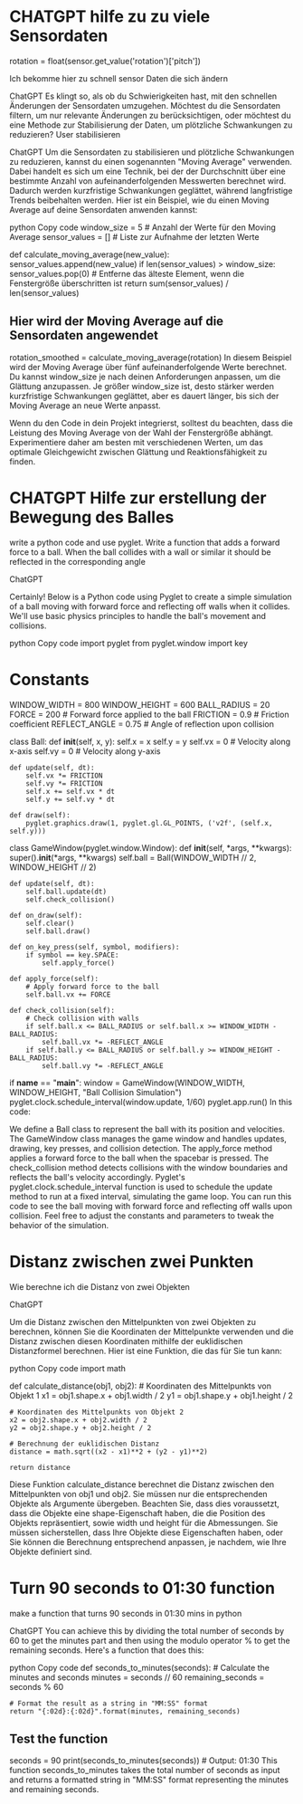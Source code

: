 # CHATGPT hilfe zu zu viele Sensordaten

rotation = float(sensor.get_value('rotation')['pitch'])

Ich bekomme hier zu schnell sensor Daten die sich ändern

ChatGPT
Es klingt so, als ob du Schwierigkeiten hast, mit den schnellen Änderungen der Sensordaten umzugehen. Möchtest du die Sensordaten filtern, um nur relevante Änderungen zu berücksichtigen, oder möchtest du eine Methode zur Stabilisierung der Daten, um plötzliche Schwankungen zu reduzieren?
User
stabilisieren

ChatGPT
Um die Sensordaten zu stabilisieren und plötzliche Schwankungen zu reduzieren, kannst du einen sogenannten "Moving Average" verwenden. Dabei handelt es sich um eine Technik, bei der der Durchschnitt über eine bestimmte Anzahl von aufeinanderfolgenden Messwerten berechnet wird. Dadurch werden kurzfristige Schwankungen geglättet, während langfristige Trends beibehalten werden. Hier ist ein Beispiel, wie du einen Moving Average auf deine Sensordaten anwenden kannst:

python
Copy code
window_size = 5  # Anzahl der Werte für den Moving Average
sensor_values = []  # Liste zur Aufnahme der letzten Werte

def calculate_moving_average(new_value):
    sensor_values.append(new_value)
    if len(sensor_values) > window_size:
        sensor_values.pop(0)  # Entferne das älteste Element, wenn die Fenstergröße überschritten ist
    return sum(sensor_values) / len(sensor_values)


## Hier wird der Moving Average auf die Sensordaten angewendet
rotation_smoothed = calculate_moving_average(rotation)
In diesem Beispiel wird der Moving Average über fünf aufeinanderfolgende Werte berechnet. Du kannst window_size je nach deinen Anforderungen anpassen, um die Glättung anzupassen. Je größer window_size ist, desto stärker werden kurzfristige Schwankungen geglättet, aber es dauert länger, bis sich der Moving Average an neue Werte anpasst.

Wenn du den Code in dein Projekt integrierst, solltest du beachten, dass die Leistung des Moving Average von der Wahl der Fenstergröße abhängt. Experimentiere daher am besten mit verschiedenen Werten, um das optimale Gleichgewicht zwischen Glättung und Reaktionsfähigkeit zu finden.


# CHATGPT Hilfe zur erstellung der Bewegung des Balles

write a python code and use pyglet. Write a function that adds a forward force to a ball. When the ball collides with a wall or similar it should be reflected in the corresponding angle

ChatGPT

Certainly! Below is a Python code using Pyglet to create a simple simulation of a ball moving with forward force and reflecting off walls when it collides. We'll use basic physics principles to handle the ball's movement and collisions.

python
Copy code
import pyglet
from pyglet.window import key

# Constants
WINDOW_WIDTH = 800
WINDOW_HEIGHT = 600
BALL_RADIUS = 20
FORCE = 200  # Forward force applied to the ball
FRICTION = 0.9  # Friction coefficient
REFLECT_ANGLE = 0.75  # Angle of reflection upon collision

class Ball:
    def __init__(self, x, y):
        self.x = x
        self.y = y
        self.vx = 0  # Velocity along x-axis
        self.vy = 0  # Velocity along y-axis

    def update(self, dt):
        self.vx *= FRICTION
        self.vy *= FRICTION
        self.x += self.vx * dt
        self.y += self.vy * dt

    def draw(self):
        pyglet.graphics.draw(1, pyglet.gl.GL_POINTS, ('v2f', (self.x, self.y)))

class GameWindow(pyglet.window.Window):
    def __init__(self, *args, **kwargs):
        super().__init__(*args, **kwargs)
        self.ball = Ball(WINDOW_WIDTH // 2, WINDOW_HEIGHT // 2)

    def update(self, dt):
        self.ball.update(dt)
        self.check_collision()

    def on_draw(self):
        self.clear()
        self.ball.draw()

    def on_key_press(self, symbol, modifiers):
        if symbol == key.SPACE:
            self.apply_force()

    def apply_force(self):
        # Apply forward force to the ball
        self.ball.vx += FORCE

    def check_collision(self):
        # Check collision with walls
        if self.ball.x <= BALL_RADIUS or self.ball.x >= WINDOW_WIDTH - BALL_RADIUS:
            self.ball.vx *= -REFLECT_ANGLE
        if self.ball.y <= BALL_RADIUS or self.ball.y >= WINDOW_HEIGHT - BALL_RADIUS:
            self.ball.vy *= -REFLECT_ANGLE

if __name__ == "__main__":
    window = GameWindow(WINDOW_WIDTH, WINDOW_HEIGHT, "Ball Collision Simulation")
    pyglet.clock.schedule_interval(window.update, 1/60)
    pyglet.app.run()
In this code:

We define a Ball class to represent the ball with its position and velocities.
The GameWindow class manages the game window and handles updates, drawing, key presses, and collision detection.
The apply_force method applies a forward force to the ball when the spacebar is pressed.
The check_collision method detects collisions with the window boundaries and reflects the ball's velocity accordingly.
Pyglet's pyglet.clock.schedule_interval function is used to schedule the update method to run at a fixed interval, simulating the game loop.
You can run this code to see the ball moving with forward force and reflecting off walls upon collision. Feel free to adjust the constants and parameters to tweak the behavior of the simulation.



# Distanz zwischen zwei Punkten

Wie berechne ich die Distanz von zwei Objekten

ChatGPT

Um die Distanz zwischen den Mittelpunkten von zwei Objekten zu berechnen, können Sie die Koordinaten der Mittelpunkte verwenden und die Distanz zwischen diesen Koordinaten mithilfe der euklidischen Distanzformel berechnen. Hier ist eine Funktion, die das für Sie tun kann:

python
Copy code
import math

def calculate_distance(obj1, obj2):
    # Koordinaten des Mittelpunkts von Objekt 1
    x1 = obj1.shape.x + obj1.width / 2
    y1 = obj1.shape.y + obj1.height / 2

    # Koordinaten des Mittelpunkts von Objekt 2
    x2 = obj2.shape.x + obj2.width / 2
    y2 = obj2.shape.y + obj2.height / 2

    # Berechnung der euklidischen Distanz
    distance = math.sqrt((x2 - x1)**2 + (y2 - y1)**2)
    
    return distance
Diese Funktion calculate_distance berechnet die Distanz zwischen den Mittelpunkten von obj1 und obj2. Sie müssen nur die entsprechenden Objekte als Argumente übergeben. Beachten Sie, dass dies voraussetzt, dass die Objekte eine shape-Eigenschaft haben, die die Position des Objekts repräsentiert, sowie width und height für die Abmessungen. Sie müssen sicherstellen, dass Ihre Objekte diese Eigenschaften haben, oder Sie können die Berechnung entsprechend anpassen, je nachdem, wie Ihre Objekte definiert sind.


# Turn 90 seconds to 01:30 function

make a function that turns 90 seconds in 01:30 mins in python

ChatGPT
You can achieve this by dividing the total number of seconds by 60 to get the minutes part and then using the modulo operator % to get the remaining seconds. Here's a function that does this:

python
Copy code
def seconds_to_minutes(seconds):
    # Calculate the minutes and seconds
    minutes = seconds // 60
    remaining_seconds = seconds % 60
    
    # Format the result as a string in "MM:SS" format
    return "{:02d}:{:02d}".format(minutes, remaining_seconds)

## Test the function
seconds = 90
print(seconds_to_minutes(seconds))  # Output: 01:30
This function seconds_to_minutes takes the total number of seconds as input and returns a formatted string in "MM:SS" format representing the minutes and remaining seconds.